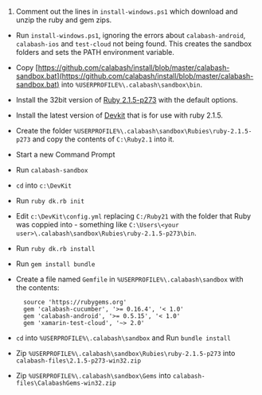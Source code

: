 1. Comment out the lines in `install-windows.ps1` which download and unzip the ruby and gem zips.
- Run `install-windows.ps1`, ignoring the errors about `calabash-android`, `calabash-ios` and `test-cloud` not being found.  This creates the sandbox folders and sets the PATH environment variable.
- Copy [https://github.com/calabash/install/blob/master/calabash-sandbox.bat](https://github.com/calabash/install/blob/master/calabash-sandbox.bat) into `%USERPROFILE%\.calabash\sandbox\bin`.
- Install the 32bit version of [Ruby 2.1.5-p273](http://rubyinstaller.org/downloads/archives) with the default options.
- Install the latest version of [Devkit](http://rubyinstaller.org/downloads/) that is for use with ruby 2.1.5.
- Create the folder `%USERPROFILE%\.calabash\sandbox\Rubies\ruby-2.1.5-p273` and copy the contents of `C:\Ruby2.1` into it.
- Start a new Command Prompt
- Run `calabash-sandbox`
- `cd` into `c:\DevKit`
- Run `ruby dk.rb init`
- Edit `c:\DevKit\config.yml` replacing `C:/Ruby21` with the folder that Ruby was coppied into - something like `C:\Users\<your user>\.calabash\sandbox\Rubies\ruby-2.1.5-p273\bin`.
- Run `ruby dk.rb install`
- Run `gem install bundle`
- Create a file named `Gemfile` in `%USERPROFILE%\.calabash\sandbox` with the contents:

        source 'https://rubygems.org'
        gem 'calabash-cucumber', '>= 0.16.4', '< 1.0'
        gem 'calabash-android', '>= 0.5.15', '< 1.0'
        gem 'xamarin-test-cloud', '~> 2.0'
- `cd` into `%USERPROFILE%\.calabash\sandbox` and Run `bundle install`
- Zip `%USERPROFILE%\.calabash\sandbox\Rubies\ruby-2.1.5-p273` into `calabash-files\2.1.5-p273-win32.zip`
- Zip `%USERPROFILE%\.calabash\sandbox\Gems` into `calabash-files\CalabashGems-win32.zip`


 
